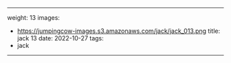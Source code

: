 
---
weight: 13
images:
- https://jumpingcow-images.s3.amazonaws.com/jack/jack_013.png
title: jack 13
date: 2022-10-27
tags:
- jack
---
